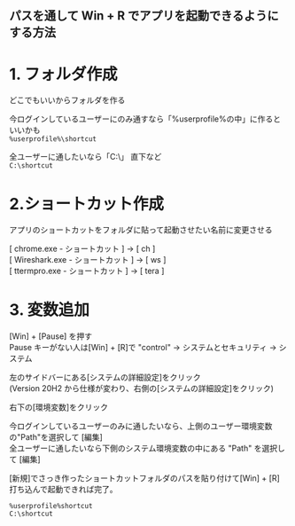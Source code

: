 ## パスを通して Win + R でアプリを起動できるようにする方法

# 1. フォルダ作成

どこでもいいからフォルダを作る

今ログインしているユーザーにのみ通すなら「%userprofile%の中」に作るといいかも  
`%userprofile%\shortcut`

全ユーザーに通したいなら「C:\」 直下など  
`C:\shortcut`

# 2.ショートカット作成

アプリのショートカットをフォルダに貼って起動させたい名前に変更させる

[ chrome.exe - ショートカット ] -> [ ch ]  
[ Wireshark.exe - ショートカット ] -> [ ws ]  
[ ttermpro.exe - ショートカット ] -> [ tera ]

# 3. 変数追加

[Win] + [Pause] を押す  
Pause キーがない人は[Win] + [R]で "control" -> システムとセキュリティ -> システム

左のサイドバーにある[システムの詳細設定]をクリック  
(Version 20H2 から仕様が変わり、右側の[システムの詳細設定]をクリック)

右下の[環境変数]をクリック

今ログインしているユーザーのみに通したいなら、上側のユーザー環境変数の"Path"を選択して [編集]  
全ユーザーに通したいなら下側のシステム環境変数の中にある "Path" を選択して [編集]

[新規]でさっき作ったショートカットフォルダのパスを貼り付けて[Win] + [R] 打ち込んで起動できれば完了。

`%userprofile%shortcut`  
`C:\shortcut`
